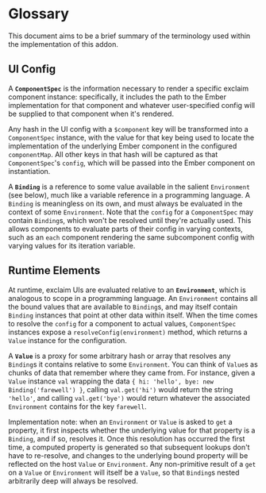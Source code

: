 # Glossary

This document aims to be a brief summary of the terminology used within the implementation of this addon.

## UI Config

A **`ComponentSpec`** is the information necessary to render a specific exclaim component instance: specifically, it includes the path to the Ember implementation for that component and whatever user-specified config will be supplied to that component when it's rendered.

Any hash in the UI config with a `$component` key will be transformed into a `ComponentSpec` instance, with the value for that key being used to locate the implementation of the underlying Ember component in the configured `componentMap`. All other keys in that hash will be captured as that `ComponentSpec`'s `config`, which will be passed into the Ember component on instantiation.

A **`Binding`** is a reference to some value available in the salient `Environment` (see below), much like a variable reference in a programming language. A `Binding` is meaningless on its own, and must always be evaluated in the context of some `Environment`. Note that the `config` for a `ComponentSpec` may contain `Binding`s, which won't be resolved until they're actually used. This allows components to evaluate parts of their config in varying contexts, such as an `each` component rendering the same subcomponent config with varying values for its iteration variable.

## Runtime Elements

At runtime, exclaim UIs are evaluated relative to an **`Environment`**, which is analogous to scope in a programming language. An `Environment` contains all the bound values that are available to `Binding`s, and may itself contain `Binding` instances that point at other data within itself. When the time comes to resolve the `config` for a component to actual values, `ComponentSpec` instances expose a `resolveConfig(environment)` method, which returns a `Value` instance for the configuration.

A **`Value`** is a proxy for some arbitrary hash or array that resolves any `Binding`s it contains relative to some `Environment`. You can think of `Value`s as chunks of data that remember where they came from. For instance, given a `Value` instance `val` wrapping the data `{ hi: 'hello', bye: new Binding('farewell') }`, calling `val.get('hi')` would return the string `'hello'`, and calling `val.get('bye')` would return whatever the associated `Environment` contains for the key `farewell`.

Implementation note: when an `Environment` or `Value` is asked to `get` a property, it first inspects whether the underlying value for that property is a `Binding`, and if so, resolves it. Once this resolution has occurred the first time, a computed property is generated so that subsequent lookups don't have to re-resolve, and changes to the underlying bound property will be reflected on the host `Value` or `Environment`. Any non-primitive result of a `get` on a `Value` or `Environment` will itself be a `Value`, so that `Binding`s nested arbitrarily deep will always be resolved.
